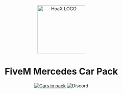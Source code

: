 <div align="center">
    <img href="https://projecterror.dev" width="150" src="https://cdn.discordapp.com/attachments/974415628171632681/1018290609833922641/logo.mine.png?size=4096" alt="HoaX LOGO" />
</div>
<h1 align="center">FiveM Mercedes Car Pack</h1>

<div align="center">

</div>

<div align="center">

[![Cars in pack](https://img.shields.io/badge/car%20in%20pack-23-brightgreen)](https://github.com/hoaxik/mercedes-car-pack/blob/main/CAR_NAMES.md)
![Discord](https://img.shields.io/discord/791854454760013827?label=Our%20Discord)
</div>
